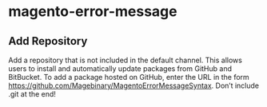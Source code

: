 # magento-error-message
## Add Repository
Add a repository that is not included in the default channel. This allows users to install and automatically update packages from GitHub and BitBucket. To add a package hosted on GitHub, enter the URL in the form https://github.com/Magebinary/MagentoErrorMessageSyntax. Don’t include .git at the end! 
## 
